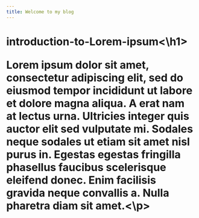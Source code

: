 ```yaml
---
title: Welcome to my blog
---
```


<h1>introduction-to-Lorem-ipsum<\h1>
  <br>
  <p>Lorem ipsum dolor sit amet, consectetur adipiscing elit, sed do eiusmod tempor incididunt ut labore et dolore magna aliqua. A erat nam at lectus urna. Ultricies integer quis auctor elit sed vulputate mi. Sodales neque sodales ut etiam sit amet nisl purus in. Egestas egestas fringilla phasellus faucibus scelerisque eleifend donec. Enim facilisis gravida neque convallis a. Nulla pharetra diam sit amet.<\p>
